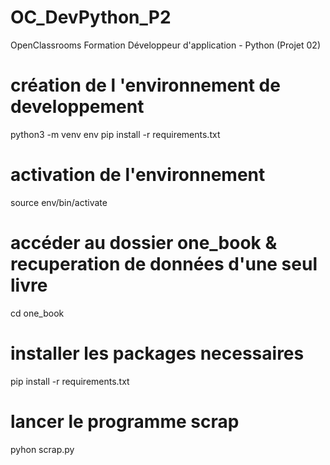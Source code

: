 # OC_DevPython_P2
OpenClassrooms Formation Développeur d'application - Python (Projet 02)

# création de l 'environnement de developpement
python3 -m venv env
pip install -r requirements.txt

# activation de l'environnement
source env/bin/activate

# accéder au dossier one_book & recuperation de données d'une seul livre
cd one_book

# installer les packages necessaires
pip install -r requirements.txt

# lancer le programme scrap
pyhon scrap.py
 